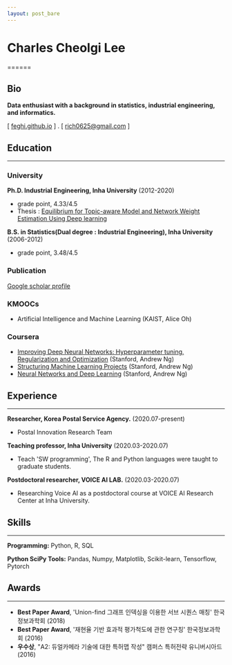 ```yaml
---
layout: post_bare
---
```


# Charles Cheolgi Lee
======

## Bio

**Data enthusiast with a background in statistics, industrial engineering, and informatics.**

[ [feghi.github.io](http://feghi.github.io) ] . [ rich0625@gmail.com ]

## Education
---------

### University

**Ph.D. Industrial Engineering, Inha University** (2012-2020)

- grade point, 4.33/4.5
- Thesis : [Equilibrium for Topic-aware Model and Network Weight Estimation Using Deep learning](http://www.riss.kr/search/detail/DetailView.do?p_mat_type=be54d9b8bc7cdb09&control_no=bab5b7793a6b31c3ffe0bdc3ef48d419)

**B.S. in Statistics(Dual degree : Industrial Engineering), Inha University** (2006-2012)

- grade point, 3.48/4.5

### Publication
[Google scholar profile](https://scholar.google.com/citations?user=RPNKDrYAAAAJ&hl=ko)

### KMOOCs

- Artificial Intelligence and Machine Learning (KAIST, Alice Oh)

### Coursera

- [Improving Deep Neural Networks: Hyperparameter tuning, Regularization and Optimization](https://www.coursera.org/account/accomplishments/certificate/ZFJYZ459L6UT) (Stanford, Andrew Ng)
- [Structuring Machine Learning Projects](https://www.coursera.org/account/accomplishments/certificate/MXYSPKJKVKKH) (Stanford, Andrew Ng)
- [Neural Networks and Deep Learning](
https://www.coursera.org/account/accomplishments/certificate/5E5C4V3NNC4J) (Stanford, Andrew Ng)

## Experience
---------
**Researcher, Korea Postal Service Agency.** (2020.07-present)

- Postal Innovation Research Team

**Teaching professor, Inha University** (2020.03-2020.07)

- Teach 'SW programming', The R and Python languages were taught to graduate students.

**Postdoctoral researcher, VOICE AI LAB.** (2020.03-2020.07)

- Researching Voice AI as a postdoctoral course at VOICE AI Research Center at Inha University.

## Skills
------
**Programming:** Python, R, SQL

**Python SciPy Tools:** Pandas, Numpy, Matplotlib, Scikit-learn, Tensorflow, Pytorch

## Awards
------
- **Best Paper Award**, 'Union-find 그래프 인덱싱을 이용한 서브 시퀀스 매칭' 한국정보과학회 (2018)
- **Best Paper Award**, '재현율 기반 효과적 평가척도에 관한 연구칭' 한국정보과학회 (2016)
- **우수상**, 	"A2: 듀얼카메라 기술에 대한 특허맵 작성" 캠퍼스 특허전략 유니버시아드 (2016)
